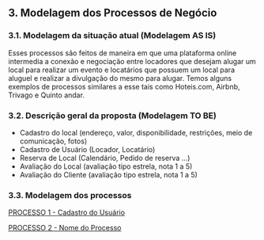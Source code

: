 ## 3. Modelagem dos Processos de Negócio

### 3.1. Modelagem da situação atual (Modelagem AS IS)
Esses processos são feitos de maneira em que uma plataforma online intermedia a conexão e negociação entre locadores que desejam alugar um local para realizar um evento e locatários que possuem um local para aluguel e realizar a divulgação do mesmo para alugar. Temos alguns exemplos de processos similares a esse tais como Hoteis.com, Airbnb, Trivago e Quinto andar.

### 3.2. Descrição geral da proposta (Modelagem TO BE)

- Cadastro do local (endereço, valor, disponibilidade, restrições, meio de comunicação, fotos)
- Cadastro de Usuário (Locador, Locatário)
- Reserva de Local (Calendário, Pedido de reserva ...)
- Avaliação do Local (avaliação tipo estrela, nota 1 a 5)
- Avaliação do Cliente (avaliação tipo estrela, nota 1 a 5)

### 3.3. Modelagem dos processos

[PROCESSO 1 - Cadastro do Usuário](./processos/processo-1-cadastro_usuario.md "Detalhamento do Processo 1.")

[PROCESSO 2 - Nome do Processo](./processos/processo-2-nome-do-processo.md "Detalhamento do Processo 2.")
